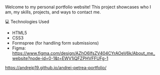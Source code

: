 Welcome to my personal portfolio website! This project showcases who I am, my skills, projects, and ways to contact me.

💻 Technologies Used
- HTML5
- CSS3
- Formspree (for handling form submissions)
- Figma: https://www.figma.com/design/AZhO6IfsZV404CYrAOeV6k/About_me_website?node-id=0-1&t=EWV1iQFZPHVFFUFg-1 
  
https://andreip19.github.io/andrei-petrea-portfolio/
